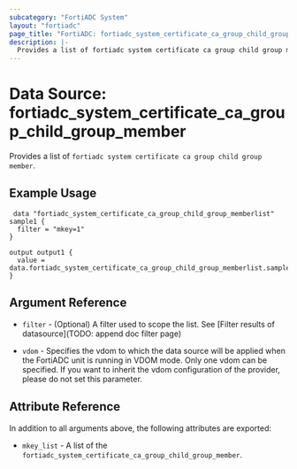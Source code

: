 ```yaml
---
subcategory: "FortiADC System"
layout: "fortiadc"
page_title: "FortiADC: fortiadc_system_certificate_ca_group_child_group_member"
description: |-
  Provides a list of fortiadc system certificate ca group child group member
---
```


# Data Source: fortiadc_system_certificate_ca_group_child_group_member
Provides a list of `fortiadc system certificate ca group child group member`.

## Example Usage

```hcl
 data "fortiadc_system_certificate_ca_group_child_group_memberlist" sample1 {
  filter = "mkey=1"
}

output output1 {
  value = data.fortiadc_system_certificate_ca_group_child_group_memberlist.sample1.mkey_list
}
```

## Argument Reference

* `filter` - (Optional) A filter used to scope the list. See [Filter results of datasource](TODO: append doc filter page)

* `vdom` - Specifies the vdom to which the data source will be applied when the FortiADC unit is running in VDOM mode. Only one vdom can be specified. If you want to inherit the vdom configuration of the provider, please do not set this parameter.

## Attribute Reference

In addition to all arguments above, the following attributes are exported:

* `mkey_list` -  A list of the `fortiadc_system_certificate_ca_group_child_group_member`.
